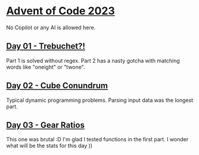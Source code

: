 # [Advent of Code 2023](https://adventofcode.com/2023)
No Copilot or any AI is allowed here.

## [Day 01 - Trebuchet?!](https://adventofcode.com/2023/day/1)
Part 1 is solved without regex. Part 2 has a nasty gotcha with matching words like "oneight" or "twone".

## [Day 02 - Cube Conundrum](https://adventofcode.com/2023/day/2)
Typical dynamic programming problems. Parsing input data was the longest part.

## [Day 03 - Gear Ratios](https://adventofcode.com/2023/day/3)
This one was brutal :D I'm glad I tested functions in the first part. I wonder what will be the stats for this day ))
